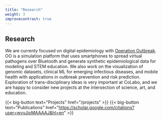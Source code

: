 ```yaml
---
title: "Research"
weight: 3
improvecontrast: true
---
```


## Research

We are currenty focused on digital epidemiology with [Operation Outbreak](https://operationoutbreak.org/). OO is a simulation platform that uses smartphones to spread virtual pathogens over Bluetooth and generate synthetic epidemiological data for modeling and STEM education. We also work on the visualization of genomic datasets, clinical ML for emerging infectious diseases, and mobile health with applications in outbreak prevention and risk prediction. Exploration of trans-disciplinary ideas is very important at CoLabo, and we are happy to consider new projects at the intersection of science, art, and education.   

{{< big-button text="Projects" href="/projects" >}}
{{< big-button text="Publications" href="https://scholar.google.com/citations?user=wvvJioMAAAAJ&hl=en" >}}
